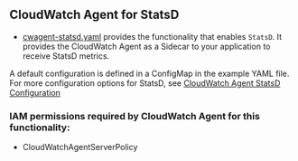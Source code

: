 ## CloudWatch Agent for StatsD

* [cwagent-statsd.yaml](cwagent-statsd.yaml) provides the functionality that enables `StatsD`. It provides the CloudWatch Agent as a Sidecar to your application to receive StatsD metrics.

A default configuration is defined in a ConfigMap in the example YAML file. For more configuration options for StatsD, see [CloudWatch Agent StatsD Configuration](https://docs.aws.amazon.com/AmazonCloudWatch/latest/monitoring/CloudWatch-Agent-custom-metrics-statsd.html)

### IAM permissions required by CloudWatch Agent for this functionality:
* CloudWatchAgentServerPolicy